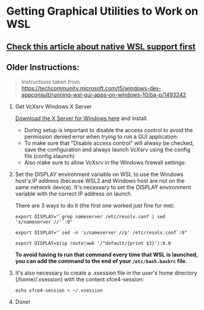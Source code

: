 # Getting Graphical Utilities to Work on WSL

## [__Check this article about native WSL support first__](https://docs.microsoft.com/en-us/windows/wsl/tutorials/gui-apps)

## Older Instructions:
> Instructions taken from https://techcommunity.microsoft.com/t5/windows-dev-appconsult/running-wsl-gui-apps-on-windows-10/ba-p/1493242

1. Get VcXsrv Windows X Server

    [Download the X Server for Windows here](https://sourceforge.net/projects/vcxsrv/) and install.
    
    * During setup is important to disable the access control to avoid the permission denied error when trying to run a GUI application:
    * To make sure that "Disable access control" will alwasy be checked, save the configuration and always launch VcXsrv using the config file (config.xlaunch)
    * Also make sure to allow VcXsrv in the Windows firewall settings:

1. Set the DISPLAY environment variable on WSL to use the Windows host's IP address (because WSL2 and Windows host are not on the same network device). It's necessary to set the DISPLAY environment variable with the correct IP address on launch.

    There are 3 ways to do it (the first one worked just fine for me):
    
    ```
    export DISPLAY="`grep nameserver /etc/resolv.conf | sed 's/nameserver //'`:0"
    ```

    ```
    export DISPLAY="`sed -n 's/nameserver //p' /etc/resolv.conf`:0"
    ```

    ```
    export DISPLAY=$(ip route|awk '/^default/{print $3}'):0.0
    ```
    
    __To avoid having to run that command every time that WSL is launched, you can add the command to the end of your `/etc/bash.bashrc` file.__

1. It's also necessary to create a .xsession file in the user's home directory (/home/<user>/.xsession) with the content xfce4-session:

    ```
    echo xfce4-session > ~/.xsession
    ```
1. Done!